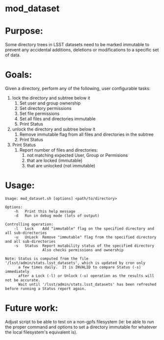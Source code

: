 # mod_dataset

# Purpose:
Some directory trees in LSST datasets need to be marked immutable to prevent any
accidental additions, deletions or modifications to a specific set of data.

# Goals:
Given a directory, perform any of the following, user configurable tasks:
1. lock the directory and subtree below it
   1. Set user and group ownership
   1. Set directory permissions
   1. Set file permissions
   1. Set all files and directories immutable
   1. Print Status
1. unlock the directory and subtree below it
   1. Remove immutable flag from all files and directories in the subtree
   1. Print Status
1. Print Status
   1. Report number of files and directories:
      1. not matching expected User, Group or Permisions
      1. that are locked (immutable)
      1. that are unlocked (not immutable)

# Usage:
```
Usage: mod_dataset.sh [options] <path/to/directory>

Options:
    -h   Print this help message
    -d   Run in debug mode (lots of output)

Controlling operation:
    -l   Lock    Add "immutable" flag on the specified directory and all sub-directories
    -u   UnLock  Remove "immutable" flag from the specified directory and all sub-directories
    -s   Status  Report mutability status of the specified directory
                 Also checks permissions and ownership

Note: Status is computed from the file '/lsst/admin/stats.lsst_datasets', which is updated by cron only
      a few times daily.  It is INVALID to compare Status (-s) immediately
      after a Lock (-l) or Unlock (-u) operation as the results will not be accurate.
      Wait until '/lsst/admin/stats.lsst_datasets' has been refreshed before running a Status report again.
```

# Future work:
Adjust script to be able to test on a non-gpfs filesystem (ie: be able to
run the proper command and options to set a directory immutable for whatever the 
local filesystem's equivalent is).
